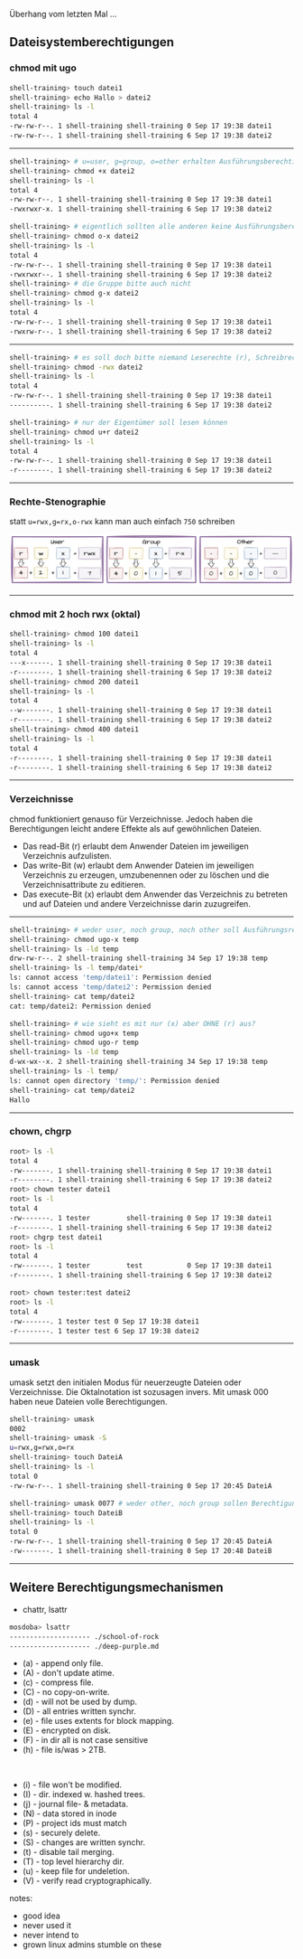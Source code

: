 Überhang vom letzten Mal ...
## Dateisystemberechtigungen

### chmod mit ugo
```bash
shell-training> touch datei1
shell-training> echo Hallo > datei2
shell-training> ls -l
total 4
-rw-rw-r--. 1 shell-training shell-training 0 Sep 17 19:38 datei1
-rw-rw-r--. 1 shell-training shell-training 6 Sep 17 19:38 datei2
```

---
```bash
shell-training> # u=user, g=group, o=other erhalten Ausführungsberechtigung
shell-training> chmod +x datei2
shell-training> ls -l
total 4
-rw-rw-r--. 1 shell-training shell-training 0 Sep 17 19:38 datei1
-rwxrwxr-x. 1 shell-training shell-training 6 Sep 17 19:38 datei2
```

<div class="fragment" style="width:100%">

```bash
shell-training> # eigentlich sollten alle anderen keine Ausführungsberechtigungen haben
shell-training> chmod o-x datei2
shell-training> ls -l
total 4
-rw-rw-r--. 1 shell-training shell-training 0 Sep 17 19:38 datei1
-rwxrwxr--. 1 shell-training shell-training 6 Sep 17 19:38 datei2
shell-training> # die Gruppe bitte auch nicht
shell-training> chmod g-x datei2
shell-training> ls -l
total 4
-rw-rw-r--. 1 shell-training shell-training 0 Sep 17 19:38 datei1
-rwxrw-r--. 1 shell-training shell-training 6 Sep 17 19:38 datei2
```

</div>

---

```bash
shell-training> # es soll doch bitte niemand Leserechte (r), Schreibrechte (w) oder Ausführungsrechte (x) haben
shell-training> chmod -rwx datei2
shell-training> ls -l
total 4
-rw-rw-r--. 1 shell-training shell-training 0 Sep 17 19:38 datei1
----------. 1 shell-training shell-training 6 Sep 17 19:38 datei2
```

<div class="fragment" style="width:100%">

```bash
shell-training> # nur der Eigentümer soll lesen können
shell-training> chmod u+r datei2
shell-training> ls -l
total 4
-rw-rw-r--. 1 shell-training shell-training 0 Sep 17 19:38 datei1
-r--------. 1 shell-training shell-training 6 Sep 17 19:38 datei2
```

</div>

---

### Rechte-Stenographie

statt `u=rwx,g=rx,o-rwx` kann man auch einfach `750` schreiben

<img src="/images/rights-string-octal.jpg" />

---
### chmod mit 2 hoch rwx (oktal)

```bash
shell-training> chmod 100 datei1
shell-training> ls -l
total 4
---x------. 1 shell-training shell-training 0 Sep 17 19:38 datei1
-r--------. 1 shell-training shell-training 6 Sep 17 19:38 datei2
shell-training> chmod 200 datei1
shell-training> ls -l
total 4
--w-------. 1 shell-training shell-training 0 Sep 17 19:38 datei1
-r--------. 1 shell-training shell-training 6 Sep 17 19:38 datei2
shell-training> chmod 400 datei1
shell-training> ls -l
total 4
-r--------. 1 shell-training shell-training 0 Sep 17 19:38 datei1
-r--------. 1 shell-training shell-training 6 Sep 17 19:38 datei2
```

---
### Verzeichnisse
chmod funktioniert genauso für Verzeichnisse. Jedoch haben die Berechtigungen leicht andere Effekte als auf gewöhnlichen Dateien.
+ Das read-Bit (r) erlaubt dem Anwender Dateien im jeweiligen Verzeichnis aufzulisten.
+ Das write-Bit (w) erlaubt dem Anwender Dateien im jeweiligen Verzeichnis zu erzeugen, umzubenennen oder zu löschen und die Verzeichnisattribute zu editieren.
+ Das execute-Bit (x) erlaubt dem Anwender das Verzeichnis zu betreten und auf Dateien und andere Verzeichnisse darin zuzugreifen.

---
```bash
shell-training> # weder user, noch group, noch other soll Ausführungsrechte haben
shell-training> chmod ugo-x temp
shell-training> ls -ld temp
drw-rw-r--. 2 shell-training shell-training 34 Sep 17 19:38 temp
shell-training> ls -l temp/datei*
ls: cannot access 'temp/datei1': Permission denied
ls: cannot access 'temp/datei2': Permission denied
shell-training> cat temp/datei2
cat: temp/datei2: Permission denied
```

<div class="fragment" style="width:100%">

```bash
shell-training> # wie sieht es mit nur (x) aber OHNE (r) aus?
shell-training> chmod ugo+x temp
shell-training> chmod ugo-r temp
shell-training> ls -ld temp
d-wx-wx--x. 2 shell-training shell-training 34 Sep 17 19:38 temp
shell-training> ls -l temp/
ls: cannot open directory 'temp/': Permission denied
shell-training> cat temp/datei2
Hallo
```

</div>

---
### chown, chgrp

```bash
root> ls -l
total 4
-rw-------. 1 shell-training shell-training 0 Sep 17 19:38 datei1
-r--------. 1 shell-training shell-training 6 Sep 17 19:38 datei2
root> chown tester datei1
root> ls -l
total 4
-rw-------. 1 tester         shell-training 0 Sep 17 19:38 datei1
-r--------. 1 shell-training shell-training 6 Sep 17 19:38 datei2
root> chgrp test datei1
root> ls -l
total 4
-rw-------. 1 tester         test           0 Sep 17 19:38 datei1
-r--------. 1 shell-training shell-training 6 Sep 17 19:38 datei2
```

<div class="fragment" style="width:100%">

```bash
root> chown tester:test datei2
root> ls -l
total 4
-rw-------. 1 tester test 0 Sep 17 19:38 datei1
-r--------. 1 tester test 6 Sep 17 19:38 datei2
```

</div>

---
### umask
umask setzt den initialen Modus für neuerzeugte Dateien oder Verzeichnisse. Die Oktalnotation ist sozusagen invers. Mit umask 000 haben neue Dateien volle Berechtigungen.

```bash
shell-training> umask
0002
shell-training> umask -S
u=rwx,g=rwx,o=rx
shell-training> touch DateiA
shell-training> ls -l
total 0
-rw-rw-r--. 1 shell-training shell-training 0 Sep 17 20:45 DateiA
```

```bash
shell-training> umask 0077 # weder other, noch group sollen Berechtigungen haben
shell-training> touch DateiB
shell-training> ls -l
total 0
-rw-rw-r--. 1 shell-training shell-training 0 Sep 17 20:45 DateiA
-rw-------. 1 shell-training shell-training 0 Sep 17 20:48 DateiB
```

---
## Weitere Berechtigungsmechanismen

+ chattr, lsattr

```bash
mosdoba> lsattr
-------------------- ./school-of-rock
-------------------- ./deep-purple.md
```

<div class="flex-row">

- (a) - append only file.
- (A) - don't update atime.
- (c) - compress file.
- (C) - no copy-on-write.
- (d) - will not be used by dump.
- (D) - all entries written synchr.
- (e) - file uses extents for block mapping.
- (E) - encrypted on disk.
- (F) - in dir all is not case sensitive
- (h) - file is/was &gt; 2TB.

&nbsp;

- (i) - file won't be modified.
- (I) - dir. indexed w. hashed trees.
- (j) - journal file- &amp; metadata.
- (N) - data stored in inode
- (P) - project ids must match
- (s) - securely delete.
- (S) - changes are written synchr.
- (t) - disable tail merging.
- (T) - top level hierarchy dir.
- (u) - keep file for undeletion.
- (V) - verify read cryptographically.

</div>

notes:

- good idea
- never used it
- never intend to
- grown linux admins stumble on these
